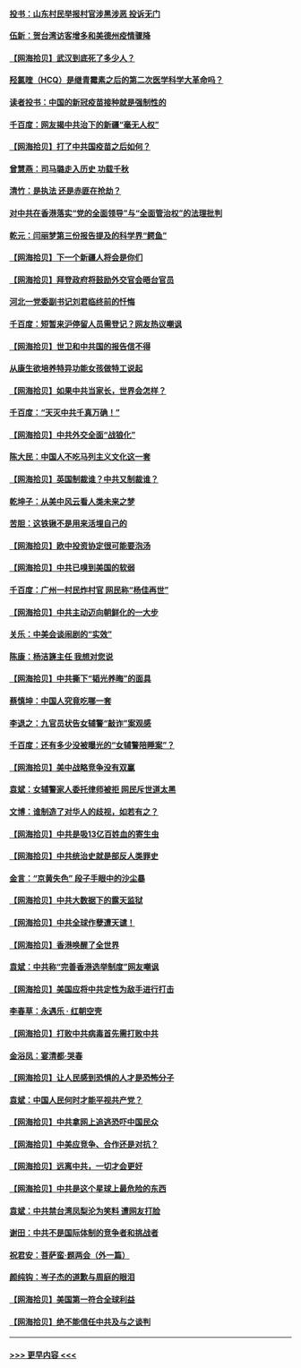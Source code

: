 #### [投书：山东村民举报村官涉黑涉恶 投诉无门](../pages/nsc993/n12869726.md?t=04100151) 
#### [伍新：贺台湾访客增多和美德州疫情骤降](../pages/nsc993/n12865651.md?t=04100151) 
#### [【网海拾贝】武汉到底死了多少人？](../pages/nsc993/n12863707.md?t=04100151) 
#### [羟氯喹（HCQ）是继青霉素之后的第二次医学科学大革命吗？](../pages/nsc993/n12638564.md?t=04100151) 
#### [读者投书：中国的新冠疫苗接种就是强制性的](../pages/nsc993/n12859932.md?t=04100151) 
#### [千百度：网友揭中共治下的新疆“毫无人权”](../pages/nsc993/n12858385.md?t=04100151) 
#### [【网海拾贝】打了中共国疫苗之后如何？](../pages/nsc993/n12857866.md?t=04100151) 
#### [曾慧燕：司马璐走入历史 功载千秋](../pages/nsc993/n12856996.md?t=04100151) 
#### [清竹：是执法 还是赤匪在抢劫？](../pages/nsc993/n12856952.md?t=04100151) 
#### [对中共在香港落实“党的全面领导”与“全面管治权”的法理批判](../pages/nsc993/n12856929.md?t=04100151) 
#### [乾元：闫丽梦第三份报告提及的科学界“鳄鱼”](../pages/nsc993/n12855985.md?t=04100151) 
#### [【网海拾贝】下一个新疆人将会是你们](../pages/nsc993/n12855864.md?t=04100151) 
#### [【网海拾贝】拜登政府将鼓励外交官会晤台官员](../pages/nsc993/n12853615.md?t=04100151) 
#### [河北一党委副书记刘君临终前的忏悔](../pages/nsc993/n12849420.md?t=04100151) 
#### [千百度：短暂来沪停留人员需登记？网友热议嘲讽](../pages/nsc993/n12853497.md?t=04100151) 
#### [【网海拾贝】世卫和中共国的报告信不得](../pages/nsc993/n12850902.md?t=04100151) 
#### [从康生欲培养特异功能女孩做特工说起](../pages/nsc993/n12849289.md?t=04100151) 
#### [【网海拾贝】如果中共当家长，世界会怎样？](../pages/nsc993/n12848436.md?t=04100151) 
#### [千百度：“天灭中共千真万确！”](../pages/nsc993/n12845659.md?t=04100151) 
#### [【网海拾贝】中共外交全面“战狼化”](../pages/nsc993/n12845607.md?t=04100151) 
#### [陈大民：中国人不吃马列主义文化这一套](../pages/nsc993/n12842496.md?t=04100151) 
#### [【网海拾贝】英国制裁谁？中共又制裁谁？](../pages/nsc993/n12840909.md?t=04100151) 
#### [乾坤子：从美中风云看人类未来之梦](../pages/nsc993/n12840590.md?t=04100151) 
#### [苦胆：这铁锹不是用来活埋自己的](../pages/nsc993/n12839512.md?t=04100151) 
#### [【网海拾贝】欧中投资协定很可能要泡汤](../pages/nsc993/n12835122.md?t=04100151) 
#### [【网海拾贝】中共已嗅到美国的软弱](../pages/nsc993/n12832411.md?t=04100151) 
#### [千百度：广州一村民炸村官 网民称“杨佳再世”](../pages/nsc993/n12832380.md?t=04100151) 
#### [【网海拾贝】中共主动迈向朝鲜化的一大步](../pages/nsc993/n12829887.md?t=04100151) 
#### [关乐：中美会谈闹剧的“实效”](../pages/nsc993/n12826698.md?t=04100151) 
#### [陈康：杨洁篪主任  我想对您说](../pages/nsc993/n12826609.md?t=04100151) 
#### [【网海拾贝】中共撕下“韬光养晦”的面具](../pages/nsc993/n12826459.md?t=04100151) 
#### [蔡慎坤：中国人究竟吃哪一套](../pages/nsc993/n12826010.md?t=04100151) 
#### [李退之：九官员状告女辅警“敲诈”案观感](../pages/nsc993/n12823984.md?t=04100151) 
#### [千百度：还有多少没被曝光的“女辅警陪睡案”？](../pages/nsc993/n12822136.md?t=04100151) 
#### [【网海拾贝】美中战略竞争没有双赢](../pages/nsc993/n12822105.md?t=04100151) 
#### [袁斌：女辅警家人委托律师被拒 网民斥世道太黑](../pages/nsc993/n12822004.md?t=04100151) 
#### [文博：谁制造了对华人的歧视，如若有之？](../pages/nsc993/n12821635.md?t=04100151) 
#### [【网海拾贝】中共是吸13亿百姓血的寄生虫](../pages/nsc993/n12819191.md?t=04100151) 
#### [【网海拾贝】中共统治史就是部反人类罪史](../pages/nsc993/n12816738.md?t=04100151) 
#### [金言：“京黄失色” 段子手眼中的沙尘暴](../pages/nsc993/n12815700.md?t=04100151) 
#### [【网海拾贝】中共大数据下的露天监狱](../pages/nsc993/n12811075.md?t=04100151) 
#### [【网海拾贝】中共全球作孽遭天谴！](../pages/nsc993/n12810258.md?t=04100151) 
#### [【网海拾贝】香港唤醒了全世界](../pages/nsc993/n12809100.md?t=04100151) 
#### [袁斌：中共称“完善香港选举制度”网友嘲讽](../pages/nsc993/n12808994.md?t=04100151) 
#### [【网海拾贝】美国应将中共定性为敌手进行打击](../pages/nsc993/n12806870.md?t=04100151) 
#### [李春草：永遇乐 · 红朝空壳](../pages/nsc993/n12805365.md?t=04100151) 
#### [【网海拾贝】打败中共病毒首先需打败中共](../pages/nsc993/n12803930.md?t=04100151) 
#### [金浴凤：宴清都‧哭春](../pages/nsc993/n12801601.md?t=04100151) 
#### [【网海拾贝】让人民感到恐惧的人才是恐怖分子](../pages/nsc993/n12799347.md?t=04100151) 
#### [袁斌：中国人民何时才能平视共产党？](../pages/nsc993/n12799306.md?t=04100151) 
#### [【网海拾贝】中共拿网上追逃恐吓中国民众](../pages/nsc993/n12796905.md?t=04100151) 
#### [【网海拾贝】中美应竞争、合作还是对抗？](../pages/nsc993/n12794675.md?t=04100151) 
#### [【网海拾贝】远离中共，一切才会更好](../pages/nsc993/n12793572.md?t=04100151) 
#### [【网海拾贝】中共是这个星球上最危险的东西](../pages/nsc993/n12791400.md?t=04100151) 
#### [袁斌：中共禁台湾凤梨沦为笑料 遭网友打脸](../pages/nsc993/n12791335.md?t=04100151) 
#### [谢田：中共不是国际体制的竞争者和挑战者](../pages/nsc993/n12791212.md?t=04100151) 
#### [祝君安：菩萨蛮·题两会（外一篇）](../pages/nsc993/n12786801.md?t=04100151) 
#### [颜纯钩：岑子杰的道歉与周庭的眼泪](../pages/nsc993/n12786775.md?t=04100151) 
#### [【网海拾贝】美国第一符合全球利益](../pages/nsc993/n12786666.md?t=04100151) 
#### [【网海拾贝】绝不能信任中共及与之谈判](../pages/nsc993/n12784266.md?t=04100151) 

----
#### [ >>> 更早内容 <<< ](../indexes/nsc993-earlier.md)
